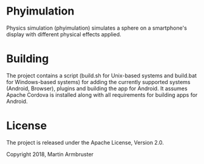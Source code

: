 # Phyimulation

Physics simulation (phyimulation) simulates a sphere on a smartphone's display with different physical effects applied.

# Building

The project contains a script (build.sh for Unix-based systems and build.bat for Windows-based systems) for adding the
currently supported systems (Android, Browser), plugins and building the app for Android. It assumes Apache Cordova is
installed along with all requirements for building apps for Android.  

# License

The project is released under the Apache License, Version 2.0.

Copyright 2018, Martin Armbruster